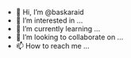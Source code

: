 - 👋 Hi, I’m @baskaraid
- 👀 I’m interested in ...
- 🌱 I’m currently learning ...
- 💞️ I’m looking to collaborate on ...
- 📫 How to reach me ...

<!---
baskaraid/baskaraid is a ✨ special ✨ repository because its `README.md` (this file) appears on your GitHub profile.
You can click the Preview link to take a look at your changes.
--->
